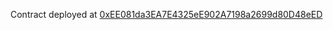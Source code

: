 Contract deployed at [0xEE081da3EA7E4325eE902A7198a2699d80D48eED](https://goerli.explorer.zksync.io/address/0xEE081da3EA7E4325eE902A7198a2699d80D48eED)
